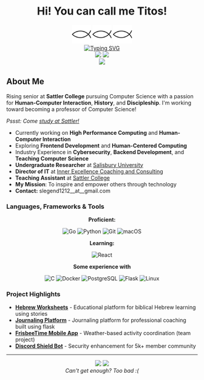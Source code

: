 <!-- 
If you're stalking this to find out how I got it... well... claude.ai plus an hour or two of revision.
Want your own? Easy! Ask your local Ai to spin one up :)
-->


<div align="center">
    <h1>
           Hi! You can call me Titos!
    </h1>
    <img src="src/ichthus.png" width="50px"> <img src="src/ichthus.png" width="50px"> <img src="src/ichthus.png" width="50px"> 
</div>

<div align="center">
    <a href="https://git.io/typing-svg"><img src="https://readme-typing-svg.demolab.com?font=Fira+Code&size=30&duration=4000&pause=500&center=true&random=true&width=435&lines=Follower+of+the+Way;History+Nerd+%7C+Poet;Teaching+Assistant;Full-Stack+Developer" alt="Typing SVG" /></a>
</div>


<div align="center">
  <img height="180em" src="https://github-readme-stats.vercel.app/api?username=shininglegend&show_icons=true&include_all_commits=true"/>
  <img height="180em" src="https://github-readme-stats.vercel.app/api/top-langs/?username=shininglegend&layout=compact&langs_count=8"/>
</div>

<div align="center">
  <img src="https://github-readme-streak-stats.herokuapp.com/?user=shininglegend" />
</div>


## About Me

Rising senior at **Sattler College** pursuing Computer Science with a passion for **Human-Computer Interaction**, **History**, and **Discipleship**. I'm working toward becoming a professor of Computer Science! 

*Pssst: Come [study at Sattler!](https://sattler.edu/apply)*
- Currently working on **High Performance Computing** and **Human-Computer Interaction**
- Exploring **Frontend Development** and **Human-Centered Computing**
- Industry Experience in **Cybersecurity**, **Backend Development**, and **Teaching Computer Science**
- **Undergraduate Researcher** at [Salisbury University](https://salisbury.edu)
- **Director of IT** at [Inner Excellence Coaching and Consulting](https://innerexcellence.com)
- **Teaching Assistant** at [Sattler College](https://sattler.edu)
- **My Mission**: To inspire and empower others through technology
- **Contact:** slegend1212__at__gmail.com


### Languages, Frameworks & Tools
<div align="center">

**Proficient:**

![Go](https://img.shields.io/badge/go-%2300ADD8.svg?style=for-the-badge&logo=go&logoColor=white) ![Python](https://img.shields.io/badge/python-3670A8?style=for-the-badge&logo=python&logoColor=ffdd54) ![Git](https://img.shields.io/badge/git-%23F05033.svg?style=for-the-badge&logo=git&logoColor=white) ![macOS](https://img.shields.io/badge/macOS-000000?style=for-the-badge&logo=apple&logoColor=F0F0F0)

**Learning:**

![React](https://img.shields.io/badge/React-%2320232a.svg?logo=react&logoColor=%2361DAFB&style=for-the-badge) 

**Some experience with**

![C](https://img.shields.io/badge/C-00599C?style=for-the-badge&logo=c&logoColor=white) ![Docker](https://img.shields.io/badge/docker-%230db7ed.svg?style=for-the-badge&logo=docker&logoColor=white) ![PostgreSQL](https://img.shields.io/badge/postgresql-%23316192.svg?style=for-the-badge&logo=postgresql&logoColor=white) ![Flask](https://img.shields.io/badge/Flask-000?style=for-the-badge&logo=flask&logoColor=fff) ![Linux](https://img.shields.io/badge/Linux-FCC624?style=for-the-badge&logo=linux&logoColor=black) 
</div>

### Project Highlights
- **[Hebrew Worksheets](https://glossias.org)** - Educational platform for biblical Hebrew learning using stories
- **[Journaling Platform](https://journal.innerexcellence.com)** - Journaling platform for professional coaching built using flask
- **[FrisbeeTime Mobile App](https://github.com/JonathanBergen/frisbee-time)** - Weather-based activity coordination (team project)
- **[Discord Shield Bot](https://github.com/shininglegend/shieldbot)** - Security enhancement for 5k+ member community

---

<div align="center">
  <img src="https://komarev.com/ghpvc/?username=shininglegend&color=0e75b6&style=flat" />
  <img src="https://img.shields.io/github/followers/shininglegend.svg?style=social&label=Follow&maxAge=2592000" />
</div>

<div align="center">
  <i>Can't get enough? Too bad :(</i>
</div>
